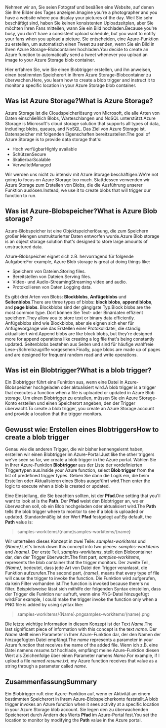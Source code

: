 <span data-ttu-id="686cf-101">Nehmen wir an, Sie seien Fotograf und besäßen eine Website, auf denen Sie Ihre Bilder des Tages anzeigen.</span><span class="sxs-lookup"><span data-stu-id="686cf-101">Imagine you're a photographer and you have a website where you display your pictures of the day.</span></span> <span data-ttu-id="686cf-102">Weil Sie sehr beschäftigt sind, haben Sie keinen konsistenten Uploadzeitplan, aber Sie möchten Ihren Fans mitteilen, wann Sie ein Bild hochladen.</span><span class="sxs-lookup"><span data-stu-id="686cf-102">Because you're busy, you don't have a consistent upload schedule, but you want to notify your fans when you upload a picture.</span></span> <span data-ttu-id="686cf-103">Sie entscheiden, eine Azure-Funktion zu erstellen, um automatisch einen Tweet zu senden, wenn Sie ein Bild in Ihren Azure Storage-Blobcontainer hochladen.</span><span class="sxs-lookup"><span data-stu-id="686cf-103">You decide to create an Azure function to automatically send a tweet whenever you upload an image to your Azure Storage blob container.</span></span>

<span data-ttu-id="686cf-104">Hier erfahren Sie, wie Sie einen Blobtrigger erstellen, und ihn anweisen, einen bestimmten Speicherort in Ihrem Azure Storage-Blobcontainer zu überwachen.</span><span class="sxs-lookup"><span data-stu-id="686cf-104">Here, you learn how to create a blob trigger and instruct it to monitor a specific location in your Azure Storage blob container.</span></span>

## <a name="what-is-azure-storage"></a><span data-ttu-id="686cf-105">Was ist Azure Storage?</span><span class="sxs-lookup"><span data-stu-id="686cf-105">What is Azure Storage?</span></span>

<span data-ttu-id="686cf-106">Azure Storage ist die Cloudspeicherlösung von Microsoft, die alle Arten von Daten einschließlich Blobs, Warteschlangen und NoSQL unterstützt.</span><span class="sxs-lookup"><span data-stu-id="686cf-106">Azure Storage is Microsoft's cloud storage solution that supports all types of data, including: blobs, queues, and NoSQL.</span></span> <span data-ttu-id="686cf-107">Das Ziel von Azure Storage ist, Datenspeicher mit folgenden Eigenschaften bereitzustellen:</span><span class="sxs-lookup"><span data-stu-id="686cf-107">The goal of Azure Storage is to provide data storage that's:</span></span>

- <span data-ttu-id="686cf-108">Hoch verfügbar</span><span class="sxs-lookup"><span data-stu-id="686cf-108">Highly available</span></span>
- <span data-ttu-id="686cf-109">Schützen</span><span class="sxs-lookup"><span data-stu-id="686cf-109">Secure</span></span>
- <span data-ttu-id="686cf-110">Skalierbar</span><span class="sxs-lookup"><span data-stu-id="686cf-110">Scalable</span></span>
- <span data-ttu-id="686cf-111">Verwaltet</span><span class="sxs-lookup"><span data-stu-id="686cf-111">Managed</span></span>

<span data-ttu-id="686cf-112">Wir werden uns nicht zu intensiv mit Azure Storage beschäftigen.</span><span class="sxs-lookup"><span data-stu-id="686cf-112">We're not going to focus on Azure Storage too much.</span></span> <span data-ttu-id="686cf-113">Stattdessen verwenden wir Azure Storage zum Erstellen von Blobs, die die Ausführung unserer Funktion auslösen.</span><span class="sxs-lookup"><span data-stu-id="686cf-113">Instead, we use it to create blobs that will trigger our function to run.</span></span>

## <a name="what-is-azure-blob-storage"></a><span data-ttu-id="686cf-114">Was ist Azure-Blobspeicher?</span><span class="sxs-lookup"><span data-stu-id="686cf-114">What is Azure Blob storage?</span></span>

<span data-ttu-id="686cf-115">Azure-Blobspeicher ist eine Objektspeicherlösung, die zum Speichern großer Mengen unstrukturierter Daten entworfen wurde.</span><span class="sxs-lookup"><span data-stu-id="686cf-115">Azure Blob storage is an object storage solution that's designed to store large amounts of unstructured data.</span></span> 

<span data-ttu-id="686cf-116">Azure-Blobspeicher eignet sich z.B. hervorragend für folgende Aufgaben:</span><span class="sxs-lookup"><span data-stu-id="686cf-116">For example, Azure Blob storage is great at doing things like:</span></span>

- <span data-ttu-id="686cf-117">Speichern von Dateien.</span><span class="sxs-lookup"><span data-stu-id="686cf-117">Storing files.</span></span>
- <span data-ttu-id="686cf-118">Bereitstellen von Dateien.</span><span class="sxs-lookup"><span data-stu-id="686cf-118">Serving files.</span></span>
- <span data-ttu-id="686cf-119">Video- und Audio-Streaming</span><span class="sxs-lookup"><span data-stu-id="686cf-119">Streaming video and audio.</span></span>
- <span data-ttu-id="686cf-120">Protokollieren von Daten.</span><span class="sxs-lookup"><span data-stu-id="686cf-120">Logging data.</span></span>

<span data-ttu-id="686cf-121">Es gibt drei Arten von Blobs: **Blockblobs**, **Anfügeblobs** und **Seitenblobs**.</span><span class="sxs-lookup"><span data-stu-id="686cf-121">There are three types of blobs: **block blobs**, **append blobs**, and **page blobs**.</span></span> <span data-ttu-id="686cf-122">Blockblobs sind der gängigste Typ.</span><span class="sxs-lookup"><span data-stu-id="686cf-122">Block blobs are the most common type.</span></span> <span data-ttu-id="686cf-123">Dort können Sie Text- oder Binärdaten effizient speichern.</span><span class="sxs-lookup"><span data-stu-id="686cf-123">They allow you to store text or binary data efficiently.</span></span> <span data-ttu-id="686cf-124">Anfügeblobs sind wie Blockblobs, aber sie eignen sich eher für Anfügevorgänge wie das Erstellen einer Protokolldatei, die ständig aktualisiert wird.</span><span class="sxs-lookup"><span data-stu-id="686cf-124">Append blobs are like block blobs, but they're designed more for append operations like creating a log file that's being constantly updated.</span></span> <span data-ttu-id="686cf-125">Seitenblobs bestehen aus Seiten und sind für häufige wahlfreie Lese-/Schreibzugriffe vorgesehen.</span><span class="sxs-lookup"><span data-stu-id="686cf-125">Finally, page blobs are made up of pages and are designed for frequent random read and write operations.</span></span>

## <a name="what-is-a-blob-trigger"></a><span data-ttu-id="686cf-126">Was ist ein Blobtrigger?</span><span class="sxs-lookup"><span data-stu-id="686cf-126">What is a blob trigger?</span></span>

<span data-ttu-id="686cf-127">Ein Blobtrigger führt eine Funktion aus, wenn eine Datei in Azure-Blobspeicher hochgeladen oder aktualisiert wird.</span><span class="sxs-lookup"><span data-stu-id="686cf-127">A blob trigger is a trigger that executes a function when a file is uploaded or updated in Azure Blob storage.</span></span> <span data-ttu-id="686cf-128">Um einen Blobtrigger zu erstellen, müssen Sie ein Azure Storage-Konto erstellen und einen Speicherort angeben, den der Trigger überwacht.</span><span class="sxs-lookup"><span data-stu-id="686cf-128">To create a blob trigger, you create an Azure Storage account and provide a location that the trigger monitors.</span></span>

## <a name="how-to-create-a-blob-trigger"></a><span data-ttu-id="686cf-129">Gewusst wie: Erstellen eines Blobtriggers</span><span class="sxs-lookup"><span data-stu-id="686cf-129">How to create a blob trigger</span></span>

<span data-ttu-id="686cf-130">Genau wie die anderen Trigger, die wir bisher kennengelernt haben, erstellen wir einen Blobtrigger im Azure-Portal.</span><span class="sxs-lookup"><span data-stu-id="686cf-130">Just like the other triggers we've seen so far, we create a blob trigger in the Azure portal.</span></span> <span data-ttu-id="686cf-131">Wählen Sie in Ihrer Azure-Funktion **Blobtrigger** aus der Liste der vordefinierten Triggertypen aus.</span><span class="sxs-lookup"><span data-stu-id="686cf-131">Inside your Azure function, select **Blob trigger** from the list of predefined trigger types.</span></span> <span data-ttu-id="686cf-132">Geben Sie dann die Logik ein, die beim Erstellen oder Aktualisieren eines Blobs ausgeführt wird.</span><span class="sxs-lookup"><span data-stu-id="686cf-132">Then enter the logic to execute when a blob is created or updated.</span></span>

<span data-ttu-id="686cf-133">Eine Einstellung, die Sie beachten sollten, ist der **Pfad**.</span><span class="sxs-lookup"><span data-stu-id="686cf-133">One setting that you'll want to look at is the **Path**.</span></span> <span data-ttu-id="686cf-134">Der **Pfad** weist den Blobtrigger an, wo er überwachen soll, ob ein Blob hochgeladen oder aktualisiert wird.</span><span class="sxs-lookup"><span data-stu-id="686cf-134">The **Path** tells the blob trigger where to monitor to see if a blob is uploaded or updated.</span></span> <span data-ttu-id="686cf-135">Standardmäßig ist der Wert **Pfad** festgelegt auf:</span><span class="sxs-lookup"><span data-stu-id="686cf-135">By default, the **Path** value is:</span></span> 

> <span data-ttu-id="686cf-136">samples-workitems/{name}</span><span class="sxs-lookup"><span data-stu-id="686cf-136">samples-workitems/{name}</span></span>

<span data-ttu-id="686cf-137">Wir unterteilen dieses Konzept in zwei Teile: *samples-workitems* und *{Name}*.</span><span class="sxs-lookup"><span data-stu-id="686cf-137">Let's break down this concept into two pieces: *samples-workitems* and *{name}*.</span></span> <span data-ttu-id="686cf-138">Der erste Teil, *samples-workitems*, stellt den Blobcontainer dar, den der Trigger überwacht.</span><span class="sxs-lookup"><span data-stu-id="686cf-138">The first part, *samples-workitems*, represents the blob container that the trigger monitors.</span></span> <span data-ttu-id="686cf-139">Der zweite Teil, *{Name}*, bedeutet, dass jede Art von Datei den Trigger veranlasst, die Funktion aufzurufen.</span><span class="sxs-lookup"><span data-stu-id="686cf-139">The second part, *{name}*, means that every type of file will cause the trigger to invoke the function.</span></span> <span data-ttu-id="686cf-140">Die Funktion wird aufgerufen, da kein Filter vorhanden ist.</span><span class="sxs-lookup"><span data-stu-id="686cf-140">The function is invoked because there's no filter.</span></span> <span data-ttu-id="686cf-141">Beispielsweise lässt sich mithilfe der folgenden Syntax einstellen, dass der Trigger die Funktion nur aufruft, wenn eine PNG-Datei hinzugefügt wird:</span><span class="sxs-lookup"><span data-stu-id="686cf-141">For example, I could make the trigger invoke the function only when a PNG file is added by using syntax like:</span></span>

> <span data-ttu-id="686cf-142">samples-workitems/{Name}.png</span><span class="sxs-lookup"><span data-stu-id="686cf-142">samples-workitems/{name}.png</span></span>

<span data-ttu-id="686cf-143">Die letzte wichtige Information in diesem Konzept ist der Text *Name*.</span><span class="sxs-lookup"><span data-stu-id="686cf-143">The last significant piece of information with this concept is the text *name*.</span></span> <span data-ttu-id="686cf-144">Der *Name* stellt einen Parameter in Ihrer Azure-Funktion dar, der den Namen der hinzugefügten Datei empfängt.</span><span class="sxs-lookup"><span data-stu-id="686cf-144">The *name* represents a parameter in your Azure function that receives the name of the added file.</span></span> <span data-ttu-id="686cf-145">Wenn ich z.B. eine Datei namens *resume.txt* hochlade, empfängt meine Azure-Funktion diesen Wert als Zeichenfolge über einen Parameter namens *Name*.</span><span class="sxs-lookup"><span data-stu-id="686cf-145">For example, if I upload a file named *resume.txt*, my Azure function receives that value as a string through a parameter called *name*.</span></span>

## <a name="summary"></a><span data-ttu-id="686cf-146">Zusammenfassung</span><span class="sxs-lookup"><span data-stu-id="686cf-146">Summary</span></span>

<span data-ttu-id="686cf-147">Ein Blobtrigger ruft eine Azure-Funktion auf, wenn er Aktivität an einem bestimmten Speicherort in Ihrem Azure-Blobspeicherkonto feststellt.</span><span class="sxs-lookup"><span data-stu-id="686cf-147">A blob trigger invokes an Azure function when it sees activity at a specific location in your Azure Storage blob account.</span></span> <span data-ttu-id="686cf-148">Sie legen den zu überwachenden Speicherort durch Ändern des Werts **Pfad** im Azure-Portal fest.</span><span class="sxs-lookup"><span data-stu-id="686cf-148">You set the location to monitor by modifying the **Path** value in the Azure portal.</span></span>
